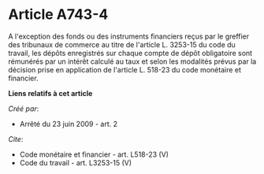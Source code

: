 # Article A743-4

A l'exception des fonds ou des instruments financiers reçus par le greffier des tribunaux de commerce au titre de l'article
L. 3253-15 du code du travail, les dépôts enregistrés sur chaque compte de dépôt obligatoire sont rémunérés par un intérêt
calculé au taux et selon les modalités prévus par la décision prise en application de l'article L. 518-23 du code monétaire
et financier.

**Liens relatifs à cet article**

_Créé par_:

  - Arrêté du 23 juin 2009 - art. 2

_Cite_:

  - Code monétaire et financier - art. L518-23 (V)
  - Code du travail - art. L3253-15 (V)
